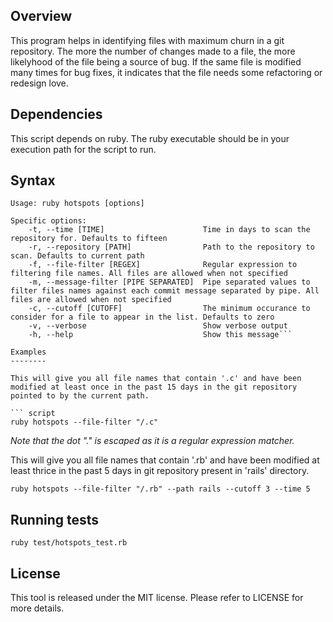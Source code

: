 Overview
--------

This program helps in identifying files with maximum churn in a git repository. The more the number of changes made to a file, the more likelyhood of the file being a source of bug. If the same file is modified many times for bug fixes, it indicates that the file needs some refactoring or redesign love.


Dependencies
------------

This script depends on ruby. The ruby executable should be in your execution path for the script to run.

Syntax
------

``` script
Usage: ruby hotspots [options]

Specific options:
    -t, --time [TIME]                      Time in days to scan the repository for. Defaults to fifteen
    -r, --repository [PATH]                Path to the repository to scan. Defaults to current path
    -f, --file-filter [REGEX]              Regular expression to filtering file names. All files are allowed when not specified
    -m, --message-filter [PIPE SEPARATED]  Pipe separated values to filter files names against each commit message separated by pipe. All files are allowed when not specified
    -c, --cutoff [CUTOFF]                  The minimum occurance to consider for a file to appear in the list. Defaults to zero
    -v, --verbose                          Show verbose output
    -h, --help                             Show this message```

Examples
--------

This will give you all file names that contain '.c' and have been modified at least once in the past 15 days in the git repository pointed to by the current path.

``` script
ruby hotspots --file-filter "/.c"
```

*Note that the dot "." is escaped as it is a regular expression matcher.*

This will give you all file names that contain '.rb' and have been modified at least thrice in the past 5 days in git repository present in 'rails' directory.

``` script
ruby hotspots --file-filter "/.rb" --path rails --cutoff 3 --time 5
```

Running tests
-------------

``` script
ruby test/hotspots_test.rb
```

License
-------

This tool is released under the MIT license. Please refer to LICENSE for more details.
